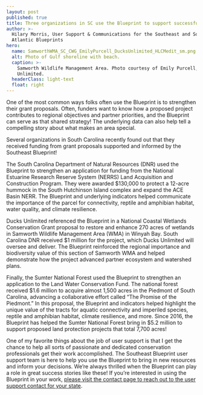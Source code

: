 ```yaml
---
layout: post
published: true
title: Three organizations in SC use the Blueprint to support successful grants!
author: >-
  Hilary Morris, User Support & Communications for the Southeast and South
  Atlantic Blueprints
hero:
  name: SamworthWMA_SC_CWG_EmilyPurcell_DucksUnlimited_HLCMedit_sm.png
  alt: Photo of Gulf shoreline with beach.
  caption: >-
    Samworth Wildlife Management Area. Photo courtesy of Emily Purcell, Ducks
    Unlimited.
  headerClass: light-text
  float: right
---
```

One of the most common ways folks often use the Blueprint is to strengthen their grant proposals. Often, funders want to know how a proposed project contributes to regional objectives and partner priorities, and the Blueprint can serve as that shared strategy! The underlying data can also help tell a compelling story about what makes an area special.

Several organizations in South Carolina recently found out that they received funding from grant proposals supported and informed by the Southeast Blueprint!<!--more-->

The South Carolina Department of Natural Resources (DNR) used the Blueprint to strengthen an application for funding from the National Estuarine Research Reserve System (NERRS) Land Acquisition and Construction Program. They were awarded $130,000 to protect a 12-acre hummock in the South Hutchinson Island complex and expand the ACE Basin NERR. The Blueprint and underlying indicators helped communicate the importance of the parcel for connectivity, reptile and amphibian habitat, water quality, and climate resilience.

Ducks Unlimited referenced the Blueprint in a National Coastal Wetlands Conservation Grant proposal to restore and enhance 270 acres of wetlands in Samworth Wildlife Management Area (WMA) in Winyah Bay. South Carolina DNR received $1 million for the project, which Ducks Unlimited will oversee and deliver. The Blueprint reinforced the regional importance and biodiversity value of this section of Samworth WMA and helped demonstrate how the project advanced partner ecosystem and watershed plans.

Finally, the Sumter National Forest used the Blueprint to strengthen an application to the Land Water Conservation Fund. The national forest received $1.6 million to acquire almost 1,500 acres in the Piedmont of South Carolina, advancing a collaborative effort called “The Promise of the Piedmont.” In this proposal, the Blueprint and indicators helped highlight the unique value of the tracts for aquatic connectivity and imperiled species, reptile and amphibian habitat, climate resilience, and more. Since 2016, the Blueprint has helped the Sumter National Forest bring in $5.2 million to support proposed land protection projects that total 7,700 acres!

One of my favorite things about the job of user support is that I get the chance to help all sorts of passionate and dedicated conservation professionals get their work accomplished. The Southeast Blueprint user support team is here to help you use the Blueprint to bring in new resources and inform your decisions. We’re always thrilled when the Blueprint can play a role in great success stories like these! If you’re interested in using the Blueprint in your work, [please visit the contact page to reach out to the user support contact for your state](http://secassoutheast.org/contact).
